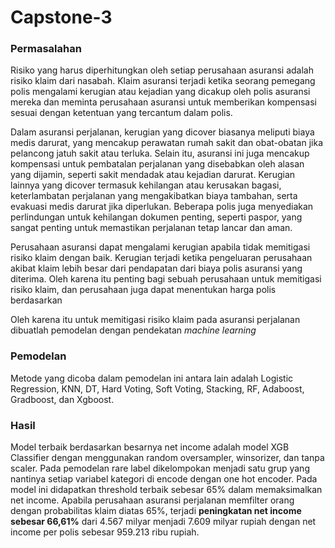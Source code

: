 # Capstone-3

### Permasalahan

Risiko yang harus diperhitungkan oleh setiap perusahaan asuransi adalah risiko klaim dari nasabah. Klaim asuransi terjadi ketika seorang pemegang polis mengalami kerugian atau kejadian yang dicakup oleh polis asuransi mereka dan meminta perusahaan asuransi untuk memberikan kompensasi sesuai dengan ketentuan yang tercantum dalam polis.

Dalam asuransi perjalanan, kerugian yang dicover biasanya meliputi biaya medis darurat, yang mencakup perawatan rumah sakit dan obat-obatan jika pelancong jatuh sakit atau terluka. Selain itu, asuransi ini juga mencakup kompensasi untuk pembatalan perjalanan yang disebabkan oleh alasan yang dijamin, seperti sakit mendadak atau kejadian darurat. Kerugian lainnya yang dicover termasuk kehilangan atau kerusakan bagasi, keterlambatan perjalanan yang mengakibatkan biaya tambahan, serta evakuasi medis darurat jika diperlukan. Beberapa polis juga menyediakan perlindungan untuk kehilangan dokumen penting, seperti paspor, yang sangat penting untuk memastikan perjalanan tetap lancar dan aman.

Perusahaan asuransi dapat mengalami kerugian apabila tidak memitigasi risiko klaim dengan baik. Kerugian terjadi ketika pengeluaran perusahaan akibat klaim lebih besar dari pendapatan dari biaya polis asuransi yang diterima. Oleh karena itu penting bagi sebuah perusahaan untuk memitigasi risiko klaim, dan perusahaan juga dapat menentukan harga polis berdasarkan 

Oleh karena itu untuk memitigasi risiko klaim pada asuransi perjalanan dibuatlah pemodelan dengan pendekatan *machine learning*

### Pemodelan
Metode yang dicoba dalam pemodelan ini antara lain adalah Logistic Regression, KNN, DT, Hard Voting, Soft Voting, Stacking, RF, Adaboost, Gradboost, dan Xgboost.

### Hasil
Model terbaik berdasarkan besarnya net income adalah model XGB Classifier dengan menggunakan random oversampler, winsorizer, dan tanpa scaler. Pada pemodelan rare label dikelompokan menjadi satu grup yang nantinya setiap variabel kategori di encode dengan one hot encoder. Pada model ini didapatkan threshold terbaik sebesar 65% dalam memaksimalkan net income. Apabila perusahaan asuransi perjalanan memfilter orang dengan probabilitas klaim diatas 65%, terjadi **peningkatan net income sebesar 66,61%** dari 4.567 milyar menjadi 7.609 milyar rupiah dengan net income per polis sebesar 959.213 ribu rupiah.
